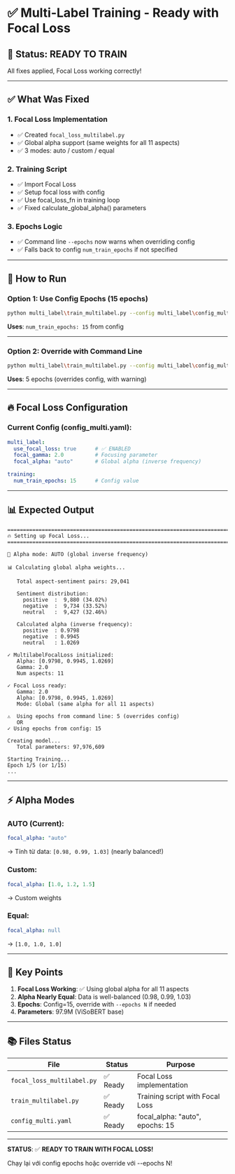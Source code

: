 # ✅ Multi-Label Training - Ready with Focal Loss

## 🎯 Status: READY TO TRAIN

All fixes applied, Focal Loss working correctly!

---

## ✅ What Was Fixed

### 1. **Focal Loss Implementation**
- ✅ Created `focal_loss_multilabel.py`
- ✅ Global alpha support (same weights for all 11 aspects)
- ✅ 3 modes: auto / custom / equal

### 2. **Training Script**
- ✅ Import Focal Loss
- ✅ Setup focal loss with config
- ✅ Use focal_loss_fn in training loop
- ✅ Fixed calculate_global_alpha() parameters

### 3. **Epochs Logic**
- ✅ Command line `--epochs` now warns when overriding config
- ✅ Falls back to config `num_train_epochs` if not specified

---

## 🚀 How to Run

### Option 1: Use Config Epochs (15 epochs)

```bash
python multi_label\train_multilabel.py --config multi_label\config_multi.yaml --output-dir multi_label\models\focal_model
```
**Uses**: `num_train_epochs: 15` from config

---

### Option 2: Override with Command Line

```bash
python multi_label\train_multilabel.py --config multi_label\config_multi.yaml --epochs 5 --output-dir multi_label\models\focal_model
```
**Uses**: 5 epochs (overrides config, with warning)

---

## 🔥 Focal Loss Configuration

### Current Config (config_multi.yaml):
```yaml
multi_label:
  use_focal_loss: true      # ✅ ENABLED
  focal_gamma: 2.0          # Focusing parameter
  focal_alpha: "auto"       # Global alpha (inverse frequency)

training:
  num_train_epochs: 15      # Config value
```

---

## 📊 Expected Output

```
================================================================================
🔥 Setting up Focal Loss...
================================================================================

🎯 Alpha mode: AUTO (global inverse frequency)

📊 Calculating global alpha weights...

   Total aspect-sentiment pairs: 29,041

   Sentiment distribution:
     positive  :  9,880 (34.02%)
     negative  :  9,734 (33.52%)
     neutral   :  9,427 (32.46%)

   Calculated alpha (inverse frequency):
     positive  : 0.9798
     negative  : 0.9945
     neutral   : 1.0269

✓ MultilabelFocalLoss initialized:
   Alpha: [0.9798, 0.9945, 1.0269]
   Gamma: 2.0
   Num aspects: 11

✓ Focal Loss ready:
   Gamma: 2.0
   Alpha: [0.9798, 0.9945, 1.0269]
   Mode: Global (same alpha for all 11 aspects)

⚠️  Using epochs from command line: 5 (overrides config)
   OR
✓ Using epochs from config: 15

Creating model...
   Total parameters: 97,976,609

Starting Training...
Epoch 1/5 (or 1/15)
...
```

---

## ⚡ Alpha Modes

### AUTO (Current):
```yaml
focal_alpha: "auto"
```
→ Tính từ data: `[0.98, 0.99, 1.03]` (nearly balanced!)

### Custom:
```yaml
focal_alpha: [1.0, 1.2, 1.5]
```
→ Custom weights

### Equal:
```yaml
focal_alpha: null
```
→ `[1.0, 1.0, 1.0]`

---

## 🎯 Key Points

1. **Focal Loss Working**: ✅ Using global alpha for all 11 aspects
2. **Alpha Nearly Equal**: Data is well-balanced (0.98, 0.99, 1.03)
3. **Epochs**: Config=15, override with `--epochs N` if needed
4. **Parameters**: 97.9M (ViSoBERT base)

---

## 📚 Files Status

| File | Status | Purpose |
|------|--------|---------|
| `focal_loss_multilabel.py` | ✅ Ready | Focal Loss implementation |
| `train_multilabel.py` | ✅ Ready | Training script with Focal Loss |
| `config_multi.yaml` | ✅ Ready | focal_alpha: "auto", epochs: 15 |

---

**STATUS**: ✅ **READY TO TRAIN WITH FOCAL LOSS!**

Chạy lại với config epochs hoặc override với --epochs N!
